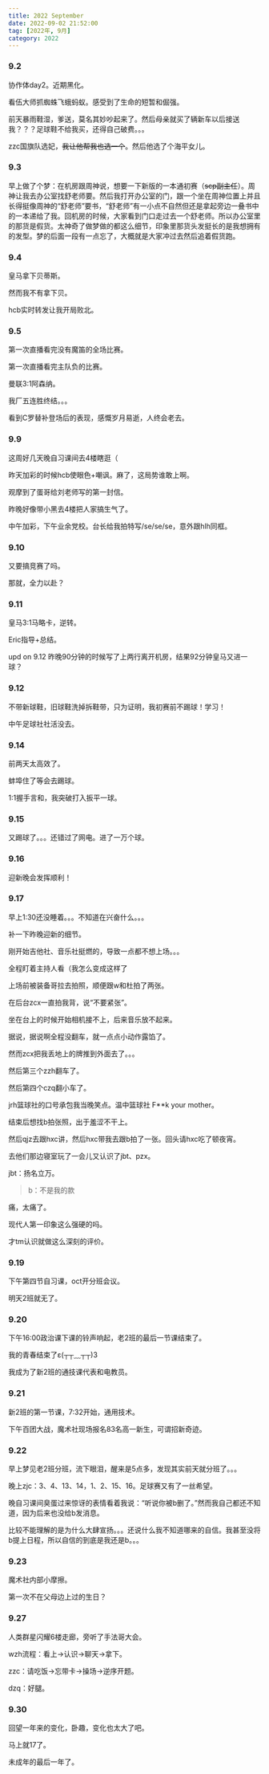 ```yaml
---
title: 2022 September
date: 2022-09-02 21:52:00
tag: [2022年, 9月]
category: 2022
---
```


### 9.2

协作体day2。近期黑化。

看伍大师抓蜘蛛飞蛾蚂蚁。感受到了生命的短暂和倔强。

前天暴雨鞋湿，爹送，莫名其妙吵起来了。然后母亲就买了辆新车以后接送我？？？足球鞋不给我买，还得自己破费。。。

zzc国旗队选妃，~~我让他帮我也选一个~~。然后他选了个海平女儿。

### 9.3

早上做了个梦：在机房跟周神说，想要一下新版的一本通初赛（~~scp副主任~~）。周神让我去办公室找舒老师要。然后我打开办公室的门，跟一个坐在周神位置上并且长得挺像周神的“舒老师”要书，“舒老师”有一小点不自然但还是拿起旁边一叠书中的一本递给了我。回机房的时候，大家看到门口走过去一个舒老师。所以办公室里的那货是假货。太神奇了做梦做的都这么细节，印象里那货头发挺长的是我想拥有的发型。梦的后面一段有一点忘了，大概就是大家冲过去然后追着假货跑。

### 9.4

皇马拿下贝蒂斯。

然而我不有拿下贝。

hcb实时转发让我开局败北。

### 9.5

第一次直播看完没有魔笛的全场比赛。

第一次直播看完主队负的比赛。

曼联3:1阿森纳。

我厂五连胜终结。。。

看到C罗替补登场后的表现，感慨岁月易逝，人终会老去。

### 9.9

这周好几天晚自习课间去4楼瞎逛（

昨天加彩的时候hcb使眼色+嘲讽。麻了，这局势谁敢上啊。

观摩到了蛋哥给刘老师写的第一封信。

昨晚好像带小黑去4楼把人家搞生气了。

中午加彩，下午业余党校。台长给我拍特写/se/se/se，意外跟hlh同框。

### 9.10

又要搞竞赛了吗。

那就，全力以赴？

### 9.11

皇马3:1马略卡，逆转。

Eric指导+总结。

upd on 9.12 昨晚90分钟的时候写了上两行离开机房，结果92分钟皇马又进一球？

### 9.12

不带新球鞋，旧球鞋洗掉拆鞋带，只为证明，我初赛前不踢球！学习！

中午足球社社活没去。

### 9.14

前两天太高效了。

蚌埠住了等会去踢球。

1:1握手言和，我突破打入扳平一球。

### 9.15

又踢球了。。。还错过了网电。进了一万个球。

### 9.16

迎新晚会发挥顺利！

### 9.17

早上1:30还没睡着。。。不知道在兴奋什么。。。

补一下昨晚迎新的细节。

刚开始吉他社、音乐社挺燃的，导致一点都不想上场。。。

全程盯着主持人看（我怎么变成这样了

上场前被装备哥拉去拍照，顺便跟w和杜拍了两张。

在后台zcx一直拍我背，说“不要紧张”。

坐在台上的时候开始相机接不上，后来音乐放不起来。

据说，据说啊全程没翻车，就一点点小动作露馅了。

然而zcx把我丢地上的牌推到外面去了。。。

然后第三个zzh翻车了。

然后第四个czq翻小车了。

jrh篮球社的口号承包我当晚笑点。温中篮球社 F**k your mother。

结束后想找b拍张照，出于羞涩不干上。

然后qjz去跟hxc讲，然后hxc带我去跟b拍了一张。回头请hxc吃了顿夜宵。

去他们那边寝室玩了一会儿又认识了jbt、pzx。

jbt：扬名立万。

> b：不是我的款

痛，太痛了。

现代人第一印象这么强硬的吗。

才tm认识就做这么深刻的评价。

### 9.19

下午第四节自习课，oct开分班会议。

明天2班就无了。

### 9.20

下午16:00政治课下课的铃声响起，老2班的最后一节课结束了。

我的青春结束了ε(┬┬﹏┬┬)3 

我成为了新2班的通技课代表和电教员。

### 9.21

新2班的第一节课，7:32开始，通用技术。

下午百团大战，魔术社现场报名83名高一新生，可谓招新奇迹。

### 9.22

早上梦见老2班分班，流下眼泪，醒来是5点多，发现其实前天就分班了。。。

晚上zjc：3、4、13、14，1、2、15、16。足球赛又有了一丝希望。

晚自习课间臭蛋过来惊讶的表情看着我说：“听说你被b删了。”然而我自己都还不知道，因为后来也没给b发消息。

比较不能理解的是为什么大肆宣扬。。。还说什么我不知道哪来的自信。我甚至没将b提上日程，所以自信的到底是我还是b。。。

### 9.23

魔术社内部小摩擦。

第一次不在父母边上过的生日？

### 9.27

人类群星闪耀6楼走廊，旁听了手法哥大会。

wzh流程：看上->认识->聊天->拿下。

zzc：请吃饭->忘带卡->操场->逆序开题。

dzq：好腿。

### 9.30

回望一年来的变化，卧趣，变化也太大了吧。

马上就17了。

未成年的最后一年了。